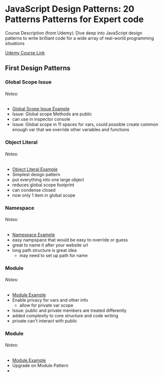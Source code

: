 
# JavaScript Design Patterns: 20 Patterns Patterns for Expert code

Course Description (from Udemy): Dive deep into JavaScript design patterns to write brilliant code for a wide array of real-world programming situations

[Udemy Course Link](https://www.udemy.com/javascript-design-patterns-20-patterns-for-expert-code)

## First Design Patterns

### Global Scope Issue

###### Notes:
- [Global Scope Issue Example](section1/start/js/script-global-scope-issue.js)
- Issue: Global scope Methods are public
- can use in inspector console
- Issue: Global scope in 11 spaces for vars, could possible create common enough var that we override other variables and functions

### Object Literal

###### Notes:
- [Object Literal Example](section1/start/js/script-obj-literal.js)
- Simplest design pattern
- put everything into one large object
- reduces global scope footprint
- can condense closed
- now only 1 item in global scope

### Namespace

###### Notes:
- [Namespace Example](section1/start/js/script-namespace.js)
- easy nampspace that would be easy to override or guess
- great to name it after your website url
- long path structure is great idea
  - may need to set up path for name

### Module

###### Notes:
- [Module Example](section1/start/js/script-module.js)
- Enable privacy for vars and other info
  - allow for private var scope
- Issue: public and private members are treated differently
 - added complexity to core structure and code writing
 - private can't interact with public

### Module

###### Notes:
- [Module Example](section1/start/js/script-module-reveaal.js)
- Upgrade on Module Pattern
-
